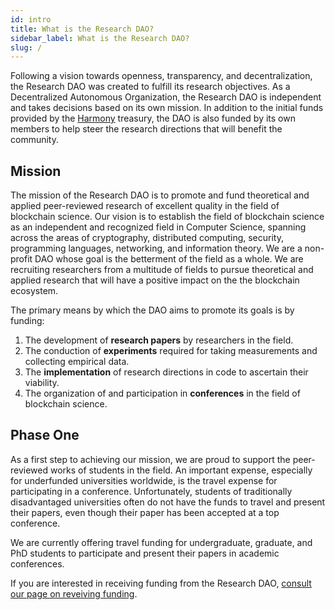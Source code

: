 ```yaml
---
id: intro
title: What is the Research DAO?
sidebar_label: What is the Research DAO?
slug: /
---
```


Following a vision towards openness, transparency, and decentralization, the Research DAO was created to fulfill its research objectives. As a Decentralized Autonomous Organization, the Research DAO is independent and takes decisions based on its own mission. In addition to the initial funds provided by the [Harmony](https://harmony.one) treasury, the DAO is also funded by its own members to help steer the research directions that will benefit the community.

## Mission

The mission of the Research DAO is to promote and fund theoretical and applied peer-reviewed research of excellent quality in the field of blockchain science. Our vision is to establish the field of blockchain science as an independent and recognized field in Computer Science, spanning across the areas of cryptography, distributed computing, security, programming languages, networking, and information theory. We are a non-profit DAO whose goal is the betterment of the field as a whole. We are recruiting researchers from a multitude of fields to pursue theoretical and applied research that will have a positive impact on the the blockchain ecosystem.

The primary means by which the DAO aims to promote its goals is by funding:
1. The development of **research papers** by researchers in the field.
1. The conduction of **experiments** required for taking measurements and collecting empirical data.
1. The **implementation** of research directions in code to ascertain their viability.
1. The organization of and participation in **conferences** in the field of blockchain science.

## Phase One

As a first step to achieving our mission, we are proud to support the peer-reviewed works of students in the field. An important expense, especially for underfunded universities worldwide, is the travel expense for participating in a conference. Unfortunately, students of traditionally disadvantaged universities often do not have the funds to travel and present their papers, even though their paper has been accepted at a top conference.

We are currently offering travel funding for undergraduate, graduate, and PhD students to participate and present their papers in academic conferences.

If you are interested in receiving funding from the Research DAO, [consult our page on reveiving funding](/eligibility).

